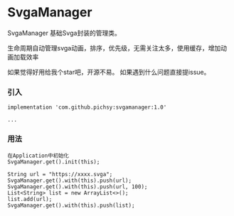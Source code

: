 # SvgaManager

SvgaManager 基础Svga封装的管理类。

生命周期自动管理svga动画，排序，优先级，无需关注太多，使用缓存，增加动画加载效率

如果觉得好用给我个star吧，开源不易。
如果遇到什么问题直接提issue。

### 引入

      
    implementation 'com.github.pichsy:svgamanager:1.0'
    
    ...


### 用法

    在Application中初始化
    SvgaManager.get().init(this);
     
    String url = "https://xxxx.svga";
    SvgaManager.get().with(this).push(url);
    SvgaManager.get().with(this).push(url, 100);
    List<String> list = new ArrayList<>();
    list.add(url);
    SvgaManager.get().with(this).push(list);
     